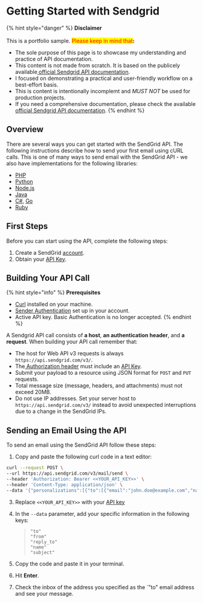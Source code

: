 # Getting Started with Sendgrid

{% hint style="danger" %}
**Disclaimer**\
\
This is a portfolio sample.  <mark style="color:red;background-color:$danger;">Please keep in mind that</mark>**:**

* The sole purpose of this page is to showcase my understanding and practice of API documentation.&#x20;
* This content is not made from scratch. It is based on the publicely available[ official Sendgrid API documentation](https://www.twilio.com/docs/sendgrid/for-developers/sending-email/api-getting-started).
* I focused on demonstrating a practical and user-friendly workflow on a best-effort basis.
* This is content is intentionally incomplemt and _MUST NOT_ be used for production projects.
* If you need a comprehensive documentation, please check the available[ official Sendgrid API documentation](https://www.twilio.com/docs/sendgrid/for-developers/sending-email/api-getting-started).
{% endhint %}

## Overview

There are several ways you can get started with the SendGrid API. The following instructions describe how to send your first email using cURL calls. This is one of many ways to send email with the SendGrid API - we also have implementations for the following libraries:

* [PHP](https://github.com/sendgrid/sendgrid-php)
* [Python](https://github.com/sendgrid/sendgrid-python)
* [Node.js](https://github.com/sendgrid/sendgrid-nodejs)
* [Java](https://github.com/sendgrid/sendgrid-java)
* [C#](https://github.com/sendgrid/sendgrid-csharp), [Go](https://github.com/sendgrid/sendgrid-go)
* [Ruby](https://github.com/sendgrid/sendgrid-ruby)

## First Steps

Before you can start using the API, complete the following steps:

1. Create a SendGrid [account](https://sendgrid.com/pricing/).
2. Obtain your [API Key](https://app.sendgrid.com/settings/api_keys).

## Building Your API Call

{% hint style="info" %}
**Prerequisites**

* [Curl](https://curl.haxx.se/) installed on your machine.
* [Sender Authentication](https://www.twilio.com/docs/sendgrid/ui/account-and-settings/how-to-set-up-domain-authentication) set up in your account.
* Active API key. Basic Authentication is no longer accepted.
{% endhint %}

A Sendgrid API call consists of **a host**, **an authentication header**, and **a request**. When building your API call remember that:

* The host for Web API v3 requests is always `https://api.sendgrid.com/v3/`.
* The[ Authorization header](https://www.twilio.com/docs/sendgrid/api-reference/how-to-use-the-sendgrid-v3-api/authentication#authorization-header) must include an [API Key](https://app.sendgrid.com/settings/api_keys).
* Submit your payload to a resource using JSON format for `POST` and `PUT` requests.
* Total message size (message, headers, and attachments) must not exceed 20MB. &#x20;
* Do not use IP addresses. Set your server host to `https://api.sendgrid.com/v3/` instead to avoid unexpected interruptions due to a change in the SendGrid IPs.

## Sending an Email Using the API

To send an email using the SendGrid API follow these steps:

1. Copy and paste the following curl code in a text editor:

```bash
curl --request POST \
--url https://api.sendgrid.com/v3/mail/send \
--header 'Authorization: Bearer <<YOUR_API_KEY>>' \
--header 'Content-Type: application/json' \
--data '{"personalizations":[{"to":[{"email":"john.doe@example.com","name":"John Doe"}],"subject":"Hello, World!"}],"content": [{"type": "text/plain", "value": "Heya!"}],"from":{"email":"sam.smith@example.com","name":"Sam Smith"},"reply_to":{"email":"sam.smith@example.com","name":"Sam Smith"}}'
```

3. Replace `<<YOUR_API_KEY>>` with your [API key](getting-started-with-sendgrid.md#first-steps)
4.  In the `--data` parameter, add your specific information in the following keys:

    > `"to"`\
    > `"from"`\
    > `"reply_to"`\
    > `"name"`\
    > `"subject"`
5. Copy the code and paste it in your terminal.
6. Hit **Enter**.
7. Check the inbox of the address you specified as the \`"to" email address and see your message.
